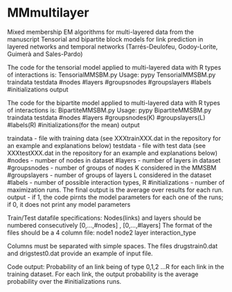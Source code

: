 # MMmultilayer
Mixed membership EM algorithms for multi-layered data from the manuscript Tensorial and bipartite block models for link prediction in layered networks and temporal networks (Tarrés-Deulofeu, Godoy-Lorite, Guimerà and Sales-Pardo)

The code for the tensorial model applied to multi-layered data with R types of interactions is:
TensorialMMSBM.py
Usage: pypy TensorialMMSBM.py traindata testdata #nodes #layers #groupsnodes #groupslayers #labels #initializations output

The code for the bipartite model applied to multi-layered data with R types of interactions is:
BipartiteMMSBM.py
Usage: pypy BipartiteMMSBM.py traindata testdata #nodes #layers #groupsnodes(K) #groupslayers(L) #labels(R) #initializations(for the mean) output

traindata - file with training data (see XXXtrainXXX.dat in the repository for an example and explanations below)
testdata - file with test data (see XXXtestXXX.dat in the repository for an example and explanations below)
#nodes - number of nodes in dataset
#layers - number of layers in dataset
#groupsnodes - number of groups of nodes K considered in the MMSBM
#groupslayers - number of groups of layers L considered in the dataset
#labels - number of possible interaction types, R
#initializations - number of maximization runs. The final output is the average over results for each run.
output - if 1, the code pirnts the model parameters for each one of the runs; if 0, it does not print any model parameters

Train/Test datafile specifications:
Nodes(links) and layers should be numbered consecutively [0,...,#nodes] , [0,...,#layers]
The format of the files should be a 4 column file:
node1 node2 layer interaction_type

Columns must be separated with simple spaces. The files drugstrain0.dat and drigstest0.dat provide an example of input file.

Code output: 
Probability of an link being of type 0,1,2 ...R for each link in the training dataset. For each link, the output probability is the average probability over the #initializations runs.


